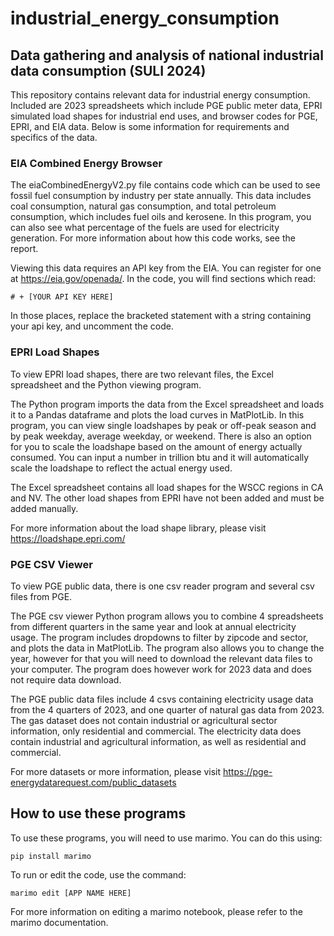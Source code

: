 # industrial_energy_consumption
## Data gathering and analysis of national industrial data consumption (SULI 2024)  
This repository contains relevant data for industrial energy consumption. Included are 2023 spreadsheets which include PGE public meter data, EPRI simulated load shapes for industrial end uses, and browser codes for PGE, EPRI, and EIA data. Below is some information for requirements and specifics of the data.

### EIA Combined Energy Browser
The eiaCombinedEnergyV2.py file contains code which can be used to see fossil fuel consumption by industry per state annually. This data includes coal consumption, natural gas consumption, and total petroleum consumption, which includes fuel oils and kerosene. In this program, you can also see what percentage of the fuels are used for electricity generation. For more information about how this code works, see the report.

Viewing this data requires an API key from the EIA. You can register for one at https://eia.gov/openada/. In the code, you will find sections which read:

```# + [YOUR API KEY HERE]```

In those places, replace the bracketed statement with a string containing your api key, and uncomment the code. 

### EPRI Load Shapes
To view EPRI load shapes, there are two relevant files, the Excel spreadsheet and the Python viewing program.

The Python program imports the data from the Excel spreadsheet and loads it to a Pandas dataframe and plots the load curves in MatPlotLib. In this program, you can view single loadshapes by peak or off-peak season and by peak weekday, average weekday, or weekend. There is also an option for you to scale the loadshape based on the amount of energy actually consumed. You can input a number in trillion btu and it will automatically scale the loadshape to reflect the actual energy used. 

The Excel spreadsheet contains all load shapes for the WSCC regions in CA and NV. The other load shapes from EPRI have not been added and must be added manually. 

For more information about the load shape library, please visit https://loadshape.epri.com/

### PGE CSV Viewer
To view PGE public data, there is one csv reader program and several csv files from PGE.

The PGE csv viewer Python program allows you to combine 4 spreadsheets from different quarters in the same year and look at annual electricity usage. The program includes dropdowns to filter by zipcode and sector, and plots the data in MatPlotLib. The program also allows you to change the year, however for that you will need to download the relevant data files to your computer. The program does however work for 2023 data and does not require data download. 

The PGE public data files include 4 csvs containing electricity usage data from the 4 quarters of 2023, and one quarter of natural gas data from 2023. The gas dataset does not contain industrial or agricultural sector information, only residential and commercial. The electricity data does contain industrial and agricultural information, as well as residential and commercial.

For more datasets or more information, please visit https://pge-energydatarequest.com/public_datasets

## How to use these programs
To use these programs, you will need to use marimo. You can do this using:

```pip install marimo```

To run or edit the code, use the command:

```marimo edit [APP NAME HERE]```

For more information on editing a marimo notebook, please refer to the marimo documentation. 
